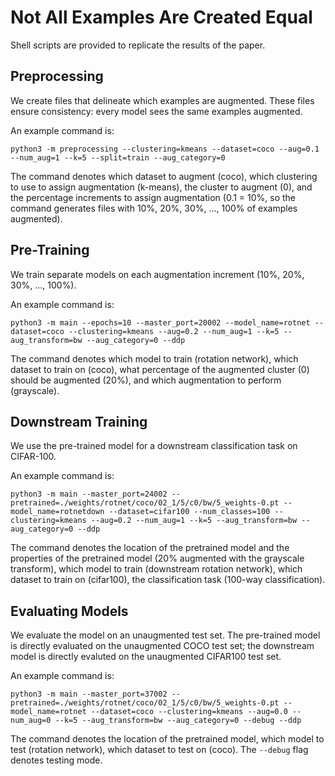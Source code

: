 # Not All Examples Are Created Equal

Shell scripts are provided to replicate the results of the paper.

## Preprocessing

We create files that delineate which examples are augmented. These files ensure consistency: every model sees the same examples augmented.

An example command is: 

`python3 -m preprocessing --clustering=kmeans --dataset=coco --aug=0.1 --num_aug=1 --k=5 --split=train --aug_category=0`

The command denotes which dataset to augment (coco), which clustering to use to assign augmentation (k-means), the cluster to augment (0), and the percentage increments to assign augmentation (0.1 = 10%, so the command generates files with 10%, 20%, 30%, ..., 100% of examples augmented).

## Pre-Training

We train separate models on each augmentation increment (10%, 20%, 30%, ..., 100%). 

An example command is:

`python3 -m main --epochs=10 --master_port=20002 --model_name=rotnet --dataset=coco --clustering=kmeans --aug=0.2 --num_aug=1 --k=5 --aug_transform=bw --aug_category=0 --ddp`

The command denotes which model to train (rotation network), which dataset to train on (coco), what percentage of the augmented cluster (0) should be augmented (20%), and which augmentation to perform (grayscale). 

## Downstream Training

We use the pre-trained model for a downstream classification task on CIFAR-100.

An example command is:

`python3 -m main --master_port=24002 --pretrained=./weights/rotnet/coco/02_1/5/c0/bw/5_weights-0.pt --model_name=rotnetdown --dataset=cifar100 --num_classes=100 --clustering=kmeans --aug=0.2 --num_aug=1 --k=5 --aug_transform=bw --aug_category=0 --ddp`

The command denotes the location of the pretrained model and the properties of the pretrained model (20% augmented with the grayscale transform), which model to train (downstream rotation network), which dataset to train on (cifar100), the classification task (100-way classification).

## Evaluating Models

We evaluate the model on an unaugmented test set. The pre-trained model is directly evaluated on the unaugmented COCO test set; the downstream model is directly evaluted on the unaugmented CIFAR100 test set.

An example command is:

`python3 -m main --master_port=37002 --pretrained=./weights/rotnet/coco/02_1/5/c0/bw/5_weights-0.pt --model_name=rotnet --dataset=coco --clustering=kmeans --aug=0.0 --num_aug=0 --k=5 --aug_transform=bw --aug_category=0 --debug --ddp`

The command denotes the location of the pretrained model, which model to test (rotation network), which dataset to test on (coco). The `--debug` flag denotes testing mode.
